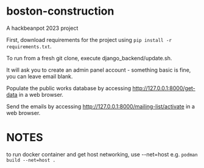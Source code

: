# boston-construction
A hackbeanpot 2023 project

First, download requirements for the project using `pip install -r requirements.txt`.

To run from a fresh git clone, execute django_backend/update.sh.

It will ask you to create an admin panel account - something basic is fine, you can leave email blank.

Populate the public works database by accessing http://127.0.0.1:8000/get-data in a web browser.

Send the emails by accessing http://127.0.0.1:8000/mailing-list/activate in a web browser.


# NOTES
to run docker container and get host networking, use --net=host
e.g. `podman build --net=host .`
